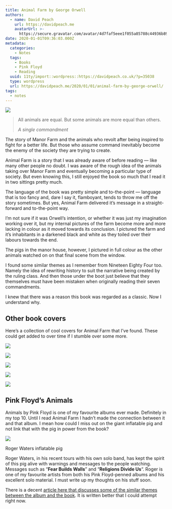 ```yaml
---
title: Animal Farm by George Orwell
authors:
  - name: David Peach
    url: https://davidpeach.me
    avatarUrl: >-
      https://secure.gravatar.com/avatar/4d7faf5eee1f055a85788c44936b8995eaab6dfb004e7854ec747ccb272e91ee?s=96&d=mm&r=g
date: 2020-01-01T09:36:03.000Z
metadata:
  categories:
    - Notes
  tags:
    - Books
    - Pink Floyd
    - Reading
  uuid: 11ty/import::wordpress::https://davidpeach.co.uk/?p=35038
  type: wordpress
  url: https://davidpeach.me/2020/01/01/animal-farm-by-george-orwell/
tags:
  - notes
---
```

[![](/assets/Animal-Farm-370x600-y0lmeMZkPfNW.jpg)](/assets/Animal-Farm-370x600-y0lmeMZkPfNW.jpg)

> All animals are equal. But some animals are more equal than others.
> 
> <cite>A single commandment</cite>

The story of Manor Farm and the animals who revolt after being inspired to fight for a better life. But those who assume command inevitably become the enemy of the society they are trying to create.

Animal Farm is a story that I was already aware of before reading — like many other people no doubt. I was aware of the rough idea of the animals taking over Manor Farm and eventually becoming a particular type of society. But even knowing this, I still enjoyed the book so much that I read it in two sittings pretty much.

The language of the book was pretty simple and to-the-point — language that is too fancy and, dare I say it, flamboyant, tends to throw me off the story sometimes. But yes, Animal Farm delivered it’s message in a straight-forward and to-the-point way.

I’m not sure if it was Orwell’s intention, or whether it was just my imagination working over it, but my internal pictures of the farm become more and more lacking in colour as it moved towards its conclusion. I pictured the farm and it’s inhabitants in a darkened black and white as they toiled over their labours towards the end.

The pigs in the manor house, however, I pictured in full colour as the other animals watched on on that final scene from the window.

I found some similar themes as I remember from Nineteen Eighty Four too. Namely the idea of rewriting history to suit the narrative being created by the ruling class. And then those under the boot just believe that they themselves must have been mistaken when originally reading their seven commandments.

I knew that there was a reason this book was regarded as a classic. Now I understand why.

## Other book covers

Here’s a collection of cool covers for Animal Farm that I’ve found. These could get added to over time if I stumble over some more.

[![](/assets/Animal-Farm-penguin-cover-182x-xZakYcdtc0GV.jpg)](/assets/Animal-Farm-penguin-cover-182x-xZakYcdtc0GV.jpg)

[![](/assets/Animal-Farm-soviet-style-367x6-XrBx6x2II2wK.jpg)](/assets/Animal-Farm-soviet-style-367x6-XrBx6x2II2wK.jpg)

[![](/assets/Animal-Farm-grey-with-animal-s-brgACVQ3VYpo.jpeg)](/assets/Animal-Farm-grey-with-animal-s-brgACVQ3VYpo.jpeg)

[![](/assets/Animal-Farm-pink-with-fire-389-L1F7e1PmValr.jpg)](/assets/Animal-Farm-pink-with-fire-389-L1F7e1PmValr.jpg)

[![](/assets/Animal-Farm-soviet-puppeteer-4-X2cVAwlFMibk.jpg)](/assets/Animal-Farm-soviet-puppeteer-4-X2cVAwlFMibk.jpg)

## Pink Floyd’s Animals

Animals by Pink Floyd is one of my favourite albums ever made. Definitely in my top 10. Until I read Animal Farm I hadn’t made the connection between it and that album. I mean how could I miss out on the giant inflatable pig and not link that with the pig in power from the book?

[![](/assets/Roger-Waters-inflatable-pig-30-N7YvcbAGwJ6r.jpg)](/assets/Roger-Waters-inflatable-pig-30-N7YvcbAGwJ6r.jpg)

Roger Waters inflatable pig

Roger Waters, in his recent tours with his own solo band, has kept the spirit of this pig alive with warnings and messages to the people watching. Messages such as “**Fear Builds Walls**” and “**Religions Divide Us**“. Roger is one of my favourite artists from both his Pink Floyd-penned albums and his excellent solo material. I must write up my thoughts on his stuff soon.

There is a decent [article here that discusses some of the similar themes between the album and the book](http://www.openculture.com/2017/04/pink-floyd-adapts-orwells-animal-farm-into-its-1977-concept-album-animals.html). It is written better that I could attempt right now.